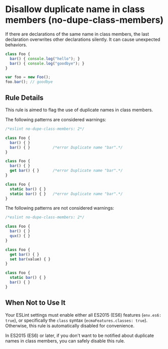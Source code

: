 # Disallow duplicate name in class members (no-dupe-class-members)

If there are declarations of the same name in class members, the last declaration overwrites other declarations silently.
It can cause unexpected behaviors.

```js
class Foo {
  bar() { console.log("hello"); }
  bar() { console.log("goodbye"); }
}

var foo = new Foo();
foo.bar(); // goodbye
```

## Rule Details

This rule is aimed to flag the use of duplicate names in class members.

The following patterns are considered warnings:

```js
/*eslint no-dupe-class-members: 2*/

class Foo {
  bar() { }
  bar() { }          /*error Duplicate name "bar".*/
}

class Foo {
  bar() { }
  get bar() { }      /*error Duplicate name "bar".*/
}

class Foo {
  static bar() { }
  static bar() { }   /*error Duplicate name "bar".*/
}
```

The following patterns are not considered warnings:

```js
/*eslint no-dupe-class-members: 2*/

class Foo {
  bar() { }
  qux() { }
}

class Foo {
  get bar() { }
  set bar(value) { }
}

class Foo {
  static bar() { }
  bar() { }
}
```

## When Not to Use It

Your ESLint settings must enable either all ES2015 (ES6) features (`env.es6: true`),
or specifically the `class` syntax (`ecmaFeatures.classes: true`).
Otherwise, this rule is automatically disabled for convenience.

In ES2015 (ES6) or later, if you don't want to be notified about duplicate names in class members, you can safely disable this rule.
